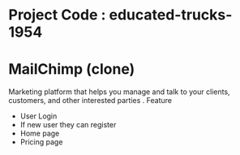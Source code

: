 # Project Code : educated-trucks-1954
# MailChimp (clone)
Marketing platform that helps you manage and
talk to your clients, customers, and other interested
parties .
 Feature
 - User Login
 -  If new user they can register
 -  Home page
 -  Pricing page

